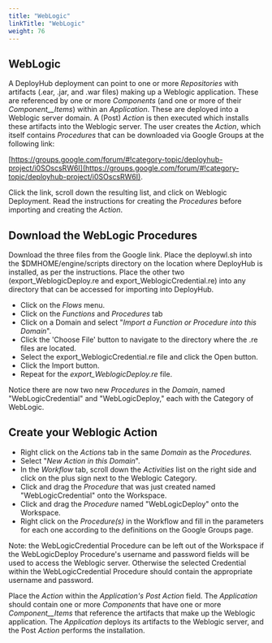 ```yaml
---
title: "WebLogic"
linkTitle: "WebLogic"
weight: 76
---
```

## WebLogic

A DeployHub deployment can point to one or more _Repositories_ with artifacts (.ear, .jar, and .war files) making up a Weblogic application. These are referenced by one or more _Components_ (and one or more of their _Component__Items_) within an _Application_. These are deployed into a Weblogic server domain. A (Post) _Action_ is then executed which installs these artifacts into the Weblogic server. The user creates the _Action_, which itself contains _Procedures_ that can be downloaded via Google Groups at the following link:

[https://groups.google.com/forum/#!category-topic/deployhub-project/i0SOscsRW6I](https://groups.google.com/forum/#!category-topic/deployhub-project/i0SOscsRW6I).

Click the link, scroll down the resulting list, and click on Weblogic Deployment. Read the instructions for creating the _Procedures_ before importing and creating the _Action_.

## Download the WebLogic Procedures

Download the three files from the Google link. Place the deploywl.sh into the $DMHOME/engine/scripts directory on the location where DeployHub is installed, as per the instructions. Place the other two (export\_WeblogicDeploy.re and export\_WeblogicCredential.re) into any directory that can be accessed for importing into DeployHub.

- Click on the _Flows_ menu.
- Click on the _Functions_ and _Procedures_ tab
- Click on a Domain and select "_Import a Function or Procedure into this Domain_".
- Click the &#39;Choose File&#39; button to navigate to the directory where the .re files are located.
- Select the export\_WeblogicCredential.re file and click the Open button.
- Click the Import button.
- Repeat for the _export\_WeblogicDeploy.re_ file.

Notice there are now two new _Procedures_ in the _Domain_, named "WebLogicCredential" and "WebLogicDeploy," each with the Category of WebLogic.

## Create your Weblogic Action

- Right click on the _Actions_ tab in the same _Domain_ as the _Procedures._
- Select "_New Action in this Domain_".
- In the _Workflow_ tab, scroll down the _Activities_ list on the right side and click on the plus sign next to the Weblogic Category.
- Click and drag the _Procedure_ that was just created named "WebLogicCredential" onto the Workspace.
- Click and drag the _Procedure_ named "WebLogicDeploy" onto the Workspace.
- Right click on the _Procedure(s)_ in the Workflow and fill in the parameters for each one according to the definitions on the Google Groups page.

Note: the WebLogicCredential Procedure can be left out of the Workspace if the WebLogicDeploy Procedure&#39;s username and password fields will be used to access the Weblogic server. Otherwise the selected Credential within the WebLogicCredential Procedure should contain the appropriate username and password.

Place the _Action_ within the _Application&#39;s Post Action_ field. The _Application_ should contain one or more _Components_ that have one or more _Component__Items_ that reference the artifacts that make up the Weblogic application. The _Application_ deploys its artifacts to the Weblogic server, and the Post _Action_ performs the installation.
